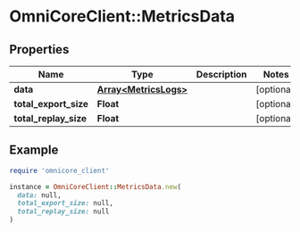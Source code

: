 # OmniCoreClient::MetricsData

## Properties

| Name | Type | Description | Notes |
| ---- | ---- | ----------- | ----- |
| **data** | [**Array&lt;MetricsLogs&gt;**](MetricsLogs.md) |  | [optional] |
| **total_export_size** | **Float** |  | [optional] |
| **total_replay_size** | **Float** |  | [optional] |

## Example

```ruby
require 'omnicore_client'

instance = OmniCoreClient::MetricsData.new(
  data: null,
  total_export_size: null,
  total_replay_size: null
)
```

